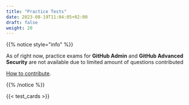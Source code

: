 ```yaml
---
title: "Practice Tests"
date: 2023-08-19T11:04:05+02:00
draft: false
weight: 20
---
```



{{% notice style="info" %}}

As of right now, practice exams for **GitHub Admin** and **GitHub Advanced Security** are not available due to limited amount of questions contributed 

[How to contribute](https://github.com/FidelusAleksander/githubcertified/blob/master/CONTRIBUTING.md). 

{{% /notice %}}


{{< test_cards >}}
